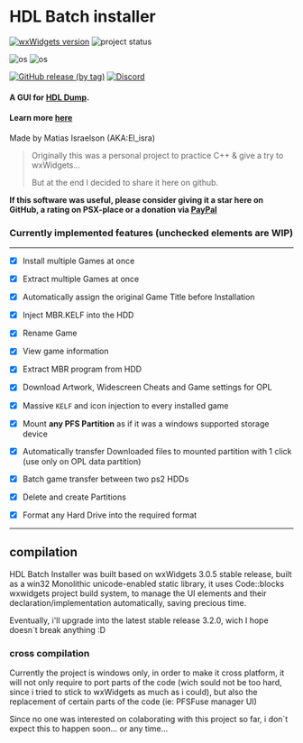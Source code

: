 ﻿# HDL Batch installer


[![wxWidgets version](https://img.shields.io/badge/wxWidgets-3.0.5-blue)](https://www.wxwidgets.org/downloads/#v3.0.5)
![project status](https://img.shields.io/badge/Project%20status-Active-00cc22)

![os](https://img.shields.io/badge/Windows-x64-green)
![os](https://img.shields.io/badge/Windows-x86-green)

[![GitHub release (by tag)](https://img.shields.io/github/downloads/israpps/HDL-Batch-installer/Latest/total?label=Downloads%20%5BLatest%5D)](https://github.com/israpps/HDL-Batch-installer/releases)
[![Discord](https://img.shields.io/discord/859508044340920370?label=HDLBinst%20server&logo=discord&logoColor=white)](https://discord.gg/wczxvrkZk6)

#### A GUI for [HDL Dump](https://github.com/israpps/hdl-dump).

#### Learn more [here](https://israpps.github.io/HDL-Batch-installer/)

 Made by Matias Israelson (AKA:El_isra)

> Originally this was a personal project to practice C++ & give a try to wxWidgets...
>
> But at the end I decided to share it here on github.


__If this software was useful, please consider giving it a star here on GitHub, a rating on PSX-place or a donation via [PayPal](https://www.paypal.com/paypalme/ElisraPS2)__


### Currently implemented features (unchecked elements are WIP)

----

- [x] Install multiple Games at once
- [x] Extract multiple Games at once
- [x] Automatically assign the original Game Title before Installation
- [X] Inject MBR.KELF into the HDD
- [x] Rename Game
- [x] View game information
- [x] Extract MBR program from HDD
- [x] Download Artwork, Widescreen Cheats and Game settings for OPL
- [x] Massive `KELF` and icon injection to every installed game
- [x] Mount __any PFS Partition__ as if it was a windows supported storage device
- [x] Automatically transfer Downloaded files to mounted partition with 1 click (use only on OPL data partition) 
- [x] Batch game transfer between two ps2 HDDs
- [x] Delete and create Partitions
- [x] Format any Hard Drive into the required format


---

## compilation

HDL Batch Installer was built based on wxWidgets 3.0.5 stable release, built as a win32 Monolithic unicode-enabled static library, it uses Code::blocks wxwidgets project build system, to manage the UI elements and their declaration/implementation automatically, saving precious time.

Eventually, i'll upgrade into the latest stable release 3.2.0, wich I hope doesn´t break anything :D


### cross compilation

 Currently the project is windows only, in order to make it cross platform, it will not only require to port parts of the code (wich sould not be too hard, since i tried to stick to wxWidgets as much as i could), but also the replacement of certain parts of the code (ie: PFSFuse manager UI)

Since no one was interested on colaborating with this project so far, i don´t expect this to happen soon... or any time...
